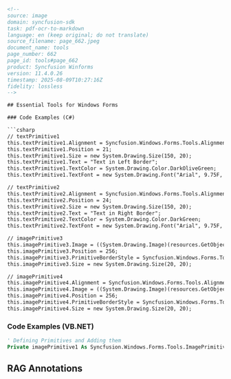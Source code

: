 ```html
<!-- 
source: image
domain: syncfusion-sdk
task: pdf-ocr-to-markdown
language: en (keep original; do not translate)
source_filename: page_662.jpeg
document_name: tools
page_number: 662
page_id: tools#page_662
product: Syncfusion Winforms
version: 11.4.0.26
timestamp: 2025-08-09T10:27:16Z
fidelity: lossless
-->

## Essential Tools for Windows Forms

### Code Examples (C#)

```csharp
// textPrimitive1
this.textPrimitive1.Alignment = Syncfusion.Windows.Forms.Tools.Alignment.Left;
this.textPrimitive1.Position = 21;
this.textPrimitive1.Size = new System.Drawing.Size(150, 20);
this.textPrimitive1.Text = "Text in Left Border";
this.textPrimitive1.TextColor = System.Drawing.Color.DarkOliveGreen;
this.textPrimitive1.TextFont = new System.Drawing.Font("Arial", 9.75F, (System.Drawing.FontStyle)((System.Drawing.FontStyle.Bold | System.Drawing.FontStyle.Italic)), System.Drawing.GraphicsUnit.Point, ((byte)(0)));

// textPrimitive2
this.textPrimitive2.Alignment = Syncfusion.Windows.Forms.Tools.Alignment.Right;
this.textPrimitive2.Position = 24;
this.textPrimitive2.Size = new System.Drawing.Size(150, 20);
this.textPrimitive2.Text = "Text in Right Border";
this.textPrimitive2.TextColor = System.Drawing.Color.DarkGreen;
this.textPrimitive2.TextFont = new System.Drawing.Font("Arial", 9.75F, (System.Drawing.FontStyle)((System.Drawing.FontStyle.Bold | System.Drawing.FontStyle.Italic)), System.Drawing.GraphicsUnit.Point, ((byte)(0)));

// imagePrimitive3
this.imagePrimitive3.Image = ((System.Drawing.Image)(resources.GetObject("imagePrimitive3.Image")));
this.imagePrimitive3.Position = 256;
this.imagePrimitive3.PrimitiveBorderStyle = Syncfusion.Windows.Forms.Tools.PrimitiveBorderStyle.None;
this.imagePrimitive3.Size = new System.Drawing.Size(20, 20);

// imagePrimitive4
this.imagePrimitive4.Alignment = Syncfusion.Windows.Forms.Tools.Alignment.Bottom;
this.imagePrimitive4.Image = ((System.Drawing.Image)(resources.GetObject("imagePrimitive4.Image")));
this.imagePrimitive4.Position = 256;
this.imagePrimitive4.PrimitiveBorderStyle = Syncfusion.Windows.Forms.Tools.PrimitiveBorderStyle.None;
this.imagePrimitive4.Size = new System.Drawing.Size(20, 20);
```

### Code Examples (VB.NET)

```vb
' Defining Primitives and Adding them
Private imagePrimitive1 As Syncfusion.Windows.Forms.Tools.ImagePrimitive
```

## RAG Annotations
<!-- tags: [Syncfusion Winforms, Essential Tools, Alignment, Text, Image, Primitive] keywords: [textPrimitive, imagePrimitive, Alignment, Position, Size, TextColor, TextFont, FontStyle, PrimitiveBorderStyle] -->
``` 
